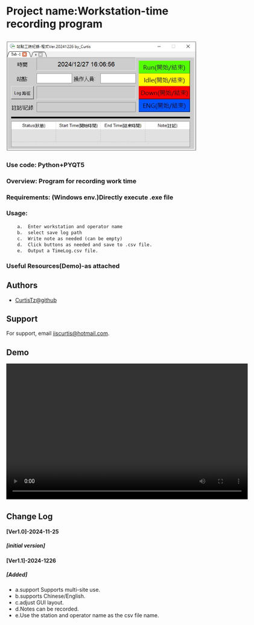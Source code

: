 
# Project name:Workstation-time recording program 
## ![GUI.jpg](GUI.jpg)
###  Use code:           Python+PYQT5
###  Overview:           Program for recording work time
###  Requirements:       (Windows env.)Directly execute .exe file
###  Usage:
        a.  Enter workstation and operator name
        b.  select save log path
        c.  Write note as needed (can be empty)
        d.  Click buttons as needed and save to .csv file.
        e.  Output a TimeLog.csv file.
###  Useful Resources(Demo)-as attached

## Authors

- [CurtisTz@github](https://github.com/CurtisTz)


## Support

For support, email iiscurtis@hotmail.com.


## Demo

<video controls width="640" height="360">
  <source src="Demo-Ver.20241226 by_Curtis.mp4" type="video/mp4">
  Your browser does not support the video tag.
</video>

## Change Log
#### [Ver1.0]-2024-11-25
##### [initial version]
#### [Ver1.1]-2024-1226
##### [Added]
- a.support Supports multi-site use.
- b.supports Chinese/English.
- c.adjust GUI layout.
- d.Notes can be recorded.
- e.Use the station and operator name as the csv file name.
